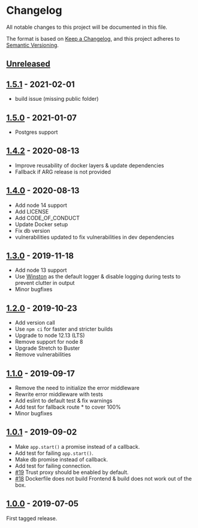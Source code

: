 # Changelog

All notable changes to this project will be documented in this file.

The format is based on [Keep a Changelog](http://keepachangelog.com/),
and this project adheres to [Semantic Versioning](https://semver.org/).

## [Unreleased]

## [1.5.1] - 2021-02-01

 - build issue (missing public folder)

## [1.5.0] - 2021-01-07

 - Postgres support

## [1.4.2] - 2020-08-13

 - Improve reusability of docker layers & update dependencies
 - Fallback if ARG release is not provided

## [1.4.0] - 2020-08-13

 - Add node 14 support
 - Add LICENSE
 - Add CODE_OF_CONDUCT
 - Update Docker setup
 - Fix db version
 - vulnerabilities updated to fix vulnerabilities in dev dependencies

## [1.3.0] - 2019-11-18

 - Add node 13 support
 - Use [Winston](https://www.npmjs.com/package/winston) as the default logger & disable logging during tests to prevent clutter in output
 - Minor bugfixes

## [1.2.0] - 2019-10-23

 - Add version call
 - Use `npm ci` for faster and stricter builds
 - Upgrade to node 12.13 (LTS)
 - Remove support for node 8
 - Upgrade Stretch to Buster
 - Remove vulnerabilities

## [1.1.0] - 2019-09-17

 - Remove the need to initialize the error middleware
 - Rewrite error middleware with tests
 - Add eslint to default test & fix warnings
 - Add test for fallback route * to cover 100%
 - Minor bugfixes


## [1.0.1] - 2019-09-02

   - Make `app.start()` a promise instead of a callback.
   - Add test for failing `app.start()`.
   - Make db promise instead of callback.
   - Add test for failing connection.
   - [#19](https://github.com/digipolisantwerp/starter-kit_app_nodejs/issues/19) Trust proxy should be enabled by default.
   - [#18](https://github.com/digipolisantwerp/starter-kit_app_nodejs/issues/18) Dockerfile does not build Frontend & build does not work out of the box.



## [1.0.0] - 2019-07-05
First tagged release.


[Unreleased]: https://github.com/digipolisantwerp/starter-kit_app_nodejs/compare/v1.5.1...HEAD

[1.5.1]: https://github.com/digipolisantwerp/starter-kit_app_nodejs/compare/v1.5.1

[1.5.0]: https://github.com/digipolisantwerp/starter-kit_app_nodejs/compare/v1.5.0

[1.4.2]: https://github.com/digipolisantwerp/starter-kit_app_nodejs/compare/v1.4.2

[1.4.0]: https://github.com/digipolisantwerp/starter-kit_app_nodejs/compare/v1.4.0

[1.3.0]: https://github.com/digipolisantwerp/starter-kit_app_nodejs/compare/v1.3.0

[1.2.0]: https://github.com/digipolisantwerp/starter-kit_app_nodejs/compare/v1.2.0

[1.1.0]: https://github.com/digipolisantwerp/starter-kit_app_nodejs/compare/v1.1.0

[1.0.1]: https://github.com/digipolisantwerp/starter-kit_app_nodejs/compare/v1.0.1

[1.0.0]: https://github.com/digipolisantwerp/starter-kit_app_nodejs/compare/v1.0.0
